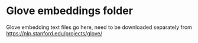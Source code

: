 # Glove embeddings folder

Glove embedding text files go here, need to be downloaded separately from <https://nlp.stanford.edu/projects/glove/>
